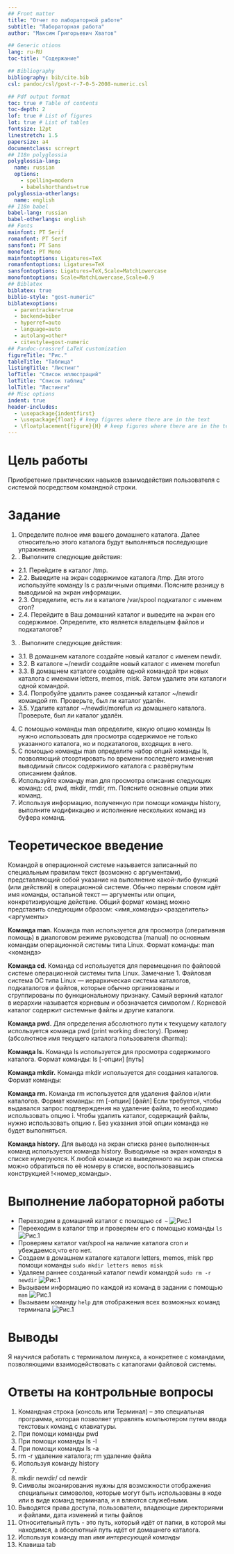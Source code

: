 ```yaml
---
## Front matter
title: "Отчет по лабораторной работе"
subtitle: "Лабораторная работа"
author: "Максим Григорьевич Хватов"

## Generic otions
lang: ru-RU
toc-title: "Содержание"

## Bibliography
bibliography: bib/cite.bib
csl: pandoc/csl/gost-r-7-0-5-2008-numeric.csl

## Pdf output format
toc: true # Table of contents
toc-depth: 2
lof: true # List of figures
lot: true # List of tables
fontsize: 12pt
linestretch: 1.5
papersize: a4
documentclass: scrreprt
## I18n polyglossia
polyglossia-lang:
  name: russian
  options:
	- spelling=modern
	- babelshorthands=true
polyglossia-otherlangs:
  name: english
## I18n babel
babel-lang: russian
babel-otherlangs: english
## Fonts
mainfont: PT Serif
romanfont: PT Serif
sansfont: PT Sans
monofont: PT Mono
mainfontoptions: Ligatures=TeX
romanfontoptions: Ligatures=TeX
sansfontoptions: Ligatures=TeX,Scale=MatchLowercase
monofontoptions: Scale=MatchLowercase,Scale=0.9
## Biblatex
biblatex: true
biblio-style: "gost-numeric"
biblatexoptions:
  - parentracker=true
  - backend=biber
  - hyperref=auto
  - language=auto
  - autolang=other*
  - citestyle=gost-numeric
## Pandoc-crossref LaTeX customization
figureTitle: "Рис."
tableTitle: "Таблица"
listingTitle: "Листинг"
lofTitle: "Список иллюстраций"
lotTitle: "Список таблиц"
lolTitle: "Листинги"
## Misc options
indent: true
header-includes:
  - \usepackage{indentfirst}
  - \usepackage{float} # keep figures where there are in the text
  - \floatplacement{figure}{H} # keep figures where there are in the text
---
```


# Цель работы

Приобретение практических навыков взаимодействия пользователя с системой посредством командной строки.

# Задание

1. Определите полное имя вашего домашнего каталога. Далее относительно этого каталога будут выполняться последующие упражнения.
2. . Выполните следующие действия:
  + 2.1. Перейдите в каталог /tmp.
  + 2.2. Выведите на экран содержимое каталога /tmp. Для этого используйте команду ls
    с различными опциями. Поясните разницу в выводимой на экран информации.
  + 2.3. Определите, есть ли в каталоге /var/spool подкаталог с именем cron?
  + 2.4. Перейдите в Ваш домашний каталог и выведите на экран его содержимое. Определите, кто является       владельцем         файлов и подкаталогов?
3. . Выполните следующие действия:
  + 3.1. В домашнем каталоге создайте новый каталог с именем newdir.
  + 3.2. В каталоге ~/newdir создайте новый каталог с именем morefun
  + 3.3. В домашнем каталоге создайте одной командой три новых каталога с именами
letters, memos, misk. Затем удалите эти каталоги одной командой.
  + 3.4. Попробуйте удалить ранее созданный каталог ~/newdir командой rm. Проверьте,
был ли каталог удалён.
  + 3.5. Удалите каталог ~/newdir/morefun из домашнего каталога. Проверьте, был ли
каталог удалён.
4. С помощью команды man определите, какую опцию команды ls нужно использовать для просмотра содержимое не только указанного каталога, но и подкаталогов,
входящих в него.
5. С помощью команды man определите набор опций команды ls, позволяющий отсортировать по времени последнего изменения выводимый список содержимого каталога
с развёрнутым описанием файлов.
6. Используйте команду man для просмотра описания следующих команд: cd, pwd, mkdir,
rmdir, rm. Поясните основные опции этих команд.
7. Используя информацию, полученную при помощи команды history, выполните модификацию и исполнение нескольких команд из буфера команд.

# Теоретическое введение
Командой в операционной системе называется записанный по
специальным правилам текст (возможно с аргументами), представляющий собой указание на выполнение какой-либо функций (или действий) в операционной системе.
Обычно первым словом идёт имя команды, остальной текст — аргументы или опции,
конкретизирующие действие.
Общий формат команд можно представить следующим образом:
<имя_команды><разделитель><аргументы>

**Команда man.** Команда man используется для просмотра (оперативная помощь) в диалоговом режиме руководства (manual) по основным командам операционной системы
типа Linux.
Формат команды:
man <команда>

**Команда cd**. Команда cd используется для перемещения по файловой системе операционной системы типа Linux.
Замечание 1. Файловая система ОС типа Linux — иерархическая система каталогов,
подкаталогов и файлов, которые обычно организованы и сгруппированы по функциональному признаку. Самый верхний каталог в иерархии называется корневым
и обозначается символом /. Корневой каталог содержит системные файлы и другие
каталоги.

**Команда pwd.** Для определения абсолютного пути к текущему каталогу используется
команда pwd (print working directory).
Пример (абсолютное имя текущего каталога пользователя dharma):

**Команда ls.** Команда ls используется для просмотра содержимого каталога.
Формат команды:
ls [-опции] [путь]

**Команда mkdir.** Команда mkdir используется для создания каталогов.
Формат команды:


**Команда rm.** Команда rm используется для удаления файлов и/или каталогов.
Формат команды:
rm [-опции] [файл]
Если требуется, чтобы выдавался запрос подтверждения на удаление файла, то необходимо использовать опцию i.
Чтобы удалить каталог, содержащий файлы, нужно использовать опцию r. Без указания
этой опции команда не будет выполняться.

**Команда history.** Для вывода на экран списка ранее выполненных команд используется команда history. Выводимые на экран команды в списке нумеруются. К любой
команде из выведенного на экран списка можно обратиться по её номеру в списке,
воспользовавшись конструкцией !<номер_команды>.

# Выполнение лабораторной работы

* Перехзодим в домашний каталог с помощью `cd ~`
![Рис.1](image/1.png)
* Перееходим в каталог tmp и проверяем его с помощью команды `ls`
![Рис.1](image/2.png)
* Проверяем каталог var/spool на наличие каталога cron и убеждаемся,что его нет.
* Создаем в домашнем каталоге каталоги letters, memos, misk прр помощи команды `sudo mkdir letters memos misk`
* Удаляем раннее созданный каталог newdir командой `sudo rm -r newdir`
![Рис.1](image/3.png)
* Вызываем информацию по каждой из команд в задании с помощью `man`
![Рис.1](image/4.png)
* Вызываем команду `help` для отображения всех возможных команд терминала
![Рис.1](image/5.png)

# Выводы

Я научился работать с терминалом линукса, а конкретнее с командами, позволяющими взаимодействовать с каталогами файловой системы.

# Ответы на контрольные вопросы
1. Командная строка (консоль или Терминал) – это специальная программа, которая позволяет управлять компьютером путем ввода текстовых команд с клавиатуры.
2. При помощи команды pwd
3. При помощи команды ls -l
4. При помощи команды ls -a
5. rm -r удаление каталога; rm удаление файла
6. Используя команду history
7. 
8. mkdir newdir/ cd newdir
9. Символы экоанирования нужны для возможности отображения специальных симоволов, которые могут быть использованы в коде или в виде команд терминала, и я вляются служебными.
10. Выводятся права доступа, пользователи, владеющие директориями и файлами, дата изменеий и типы файлов
11. Относительный путь - это путь, который идёт от папки, в которой мы находимся, а абсолютный путь идёт от домашнего каталога.
12. Используя команду man *имя интересующей команды*
13. Клавиша tab

